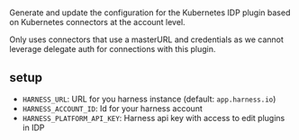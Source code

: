 #

Generate and update the configuration for the Kubernetes IDP plugin based on Kubernetes connectors at the account level.

Only uses connectors that use a masterURL and credentials as we cannot leverage delegate auth for connections with this plugin.

## setup 

- `HARNESS_URL`: URL for you harness instance (default: `app.harness.io`)
- `HARNESS_ACCOUNT_ID`: Id for your harness account
- `HARNESS_PLATFORM_API_KEY`: Harness api key with access to edit plugins in IDP